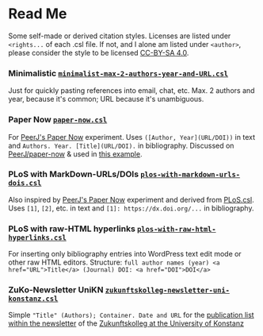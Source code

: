 # Read Me
Some self-made or derived citation styles. Licenses are listed under `<rights...` of each .csl file. If not, and I alone am listed under `<author>`, please consider the style to be licensed [CC-BY-SA 4.0](https://creativecommons.org/licenses/by-sa/4.0/).

### Minimalistic [`minimalist-max-2-authors-year-and-URL.csl`](minimalist-max-2-authors-year-and-URL.csl)
Just for quickly pasting references into email, chat, etc. Max. 2 authors and year, because it's common; URL because it's unambiguous.

### Paper Now [`paper-now.csl`](paper-now.csl)
For [PeerJ's Paper Now](https://github.com/PeerJ/paper-now) experiment. Uses `([Author, Year](URL/DOI))` in text and `Authors. Year. [Title](URL/DOI).` in bibliography. Discussed on [PeerJ/paper-now](https://github.com/PeerJ/paper-now/issues/3) & used in [this example]( https://github.com/katrinleinweber/Paper-Now-Achmi-capsule-microstructure/commit/fa950d8220d31d3f2d649bd07313f269a9743d59.). 

### PLoS with MarkDown-URLs/DOIs [`plos-with-markdown-urls-dois.csl`](plos-with-markdown-urls-dois.csl)
Also inspired by [PeerJ's Paper Now](https://github.com/PeerJ/paper-now) experiment and derived from [PLoS.csl](https://github.com/citation-style-language/styles/blob/master/plos.csl). Uses `[1]`, `[2]`, etc. in text and `[1]: https://dx.doi.org/...` in bibliography.

### PLoS with raw-HTML hyperlinks [`plos-with-raw-html-hyperlinks.csl`](plos-with-raw-html-hyperlinks.csl)
For inserting only bibliography entries into WordPress text edit mode or other raw HTML editors. Structure: `full author names (year) <a href="URL">Title</a> (Journal) DOI: <a href="DOI">DOI</a>`

### ZuKo-Newsletter UniKN [`zukunftskolleg-newsletter-uni-konstanz.csl`](zukunftskolleg-newsletter-uni-konstanz.csl)
Simple `"Title" (Authors); Container. Date and URL` for the [publication list within the newsletter](https://www.zukunftskolleg.uni-konstanz.de/news-events/newsletter/zukunftskolleg-newsletter-issue-19/#header9) of the [Zukunftskolleg at the University of Konstanz](https://www.zukunftskolleg.uni-konstanz.de/home/) 
